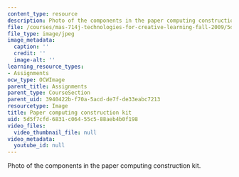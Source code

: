 ```yaml
---
content_type: resource
description: Photo of the components in the paper computing construction kit.
file: /courses/mas-714j-technologies-for-creative-learning-fall-2009/5d5f7cfd6831c06455c588aeb4b0f198_Image1.jpg
file_type: image/jpeg
image_metadata:
  caption: ''
  credit: ''
  image-alt: ''
learning_resource_types:
- Assignments
ocw_type: OCWImage
parent_title: Assignments
parent_type: CourseSection
parent_uid: 3940422b-f70a-5acd-de7f-de33eabc7213
resourcetype: Image
title: Paper computing construction kit
uid: 5d5f7cfd-6831-c064-55c5-88aeb4b0f198
video_files:
  video_thumbnail_file: null
video_metadata:
  youtube_id: null
---
```

Photo of the components in the paper computing construction kit.

